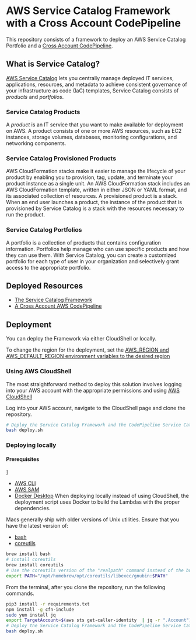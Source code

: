# AWS Service Catalog Framework with a Cross Account CodePipeline

This repository consists of a framework to deploy an AWS Service Catalog Portfolio and a [Cross Account CodePipeline](three-stage-cross-account-pipeline/README.md).


## What is Service Catalog?

[AWS Service Catalog](https://docs.aws.amazon.com/servicecatalog/latest/adminguide/introduction.html) lets you centrally manage deployed IT services, applications, resources, and metadata to achieve consistent governance of your infrastructure as code (IaC) templates, Service Catalog consists of *products* and *portfolios*.

### Service Catalog Products

A *product* is an IT service that you want to make available for deployment on AWS. A product consists of one or more AWS resources, such as EC2 instances, storage volumes, databases, monitoring configurations, and networking components.

### Service Catalog Provisioned Products

AWS CloudFormation stacks make it easier to manage the lifecycle of your product by enabling you to provision, tag, update, and terminate your product instance as a single unit. An AWS CloudFormation stack includes an AWS CloudFormation template, written in either JSON or YAML format, and its associated collection of resources. A provisioned product is a stack. When an end user launches a product, the instance of the product that is provisioned by Service Catalog is a stack with the resources necessary to run the product.

### Service Catalog Portfolios

A portfolio is a collection of products that contains configuration information. Portfolios help manage who can use specific products and how they can use them. With Service Catalog, you can create a customized portfolio for each type of user in your organization and selectively grant access to the appropriate portfolio.


## Deployed Resources

- [The Service Catalog Framework](./FRAMEWORK_DEPLOYMENT.md)
- [A Cross Account AWS CodePipeline](./three-stage-cross-account-pipeline/README.md)

## Deployment

You can deploy the Framework via either CloudShell or locally.

To change the region for the deployment, set the [AWS_REGION and AWS_DEFAULT_REGION environment variables  to the desired region](https://docs.aws.amazon.com/cli/latest/userguide/cli-configure-envvars.html)

### Using AWS CloudShell

The most straightforward method to deploy this solution involves logging into your AWS account with the appropriate permissions and using [AWS CloudShell](https://aws.amazon.com/cloudshell/)

Log into your AWS account, navigate to the CloudShell page and clone the repository.

```bash
# Deploy the Service Catalog Framework and the CodePipeline Service Catalog Product
bash deploy.sh
```

### Deploying locally

#### Prerequisites

 ]
- [AWS CLI](https://aws.amazon.com/cli/)
- [AWS SAM](https://docs.aws.amazon.com/serverless-application-model/latest/developerguide/prerequisites.html) 
- [Docker Desktop](https://www.docker.com/products/docker-desktop/) When deploying locally instead of using CloudShell, the deployment script uses Docker to build the Lambdas with the proper dependencies.


Macs generally ship with older versions of Unix utilities.  Ensure that you have the latest version of:

- [bash](https://formulae.brew.sh/formula/bash)
- [coreutils](https://formulae.brew.sh/formula/coreutils)

```bash
brew install bash
# install coreutils
brew install coreutils
# Use the coreutils version of the "realpath" command instead of the built in version
export PATH="/opt/homebrew/opt/coreutils/libexec/gnubin:$PATH"
```

From the terminal, after you clone the repository, run the following commands.

```bash
pip3 install -r requirements.txt
npm install -g cfn-include
sudo yum install jq
export TargetAccount=$(aws sts get-caller-identity  | jq -r ".Account")
# Deploy the Service Catalog Framework and the CodePipeline Service Catalog Product
bash deploy.sh
```



